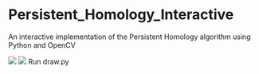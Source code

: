 # Persistent_Homology_Interactive
An interactive implementation of the Persistent Homology algorithm using Python and  OpenCV

![](./media/torus_dist.gif)
![](./media/unif_dist.gif)
Run draw.py
